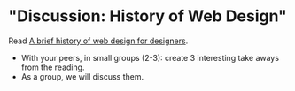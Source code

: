 # "Discussion: History of Web Design"

Read [A brief history of web design for designers](http://blog.froont.com/brief-history-of-web-design-for-designers).

- With your peers, in small groups (2-3): create 3 interesting take aways from the reading.
- As a group, we will discuss them.
